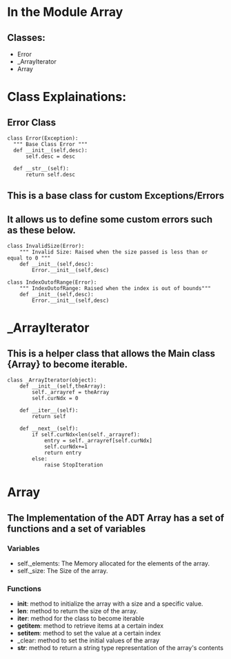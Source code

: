 # In the Module Array
## Classes:
  - Error
  - _ArrayIterator
  - Array

# Class Explainations:
## Error Class
```
class Error(Exception):
  """ Base Class Error """
  def __init__(self,desc):
      self.desc = desc

  def __str__(self):
      return self.desc
```
## This is a base class for custom Exceptions/Errors
## It allows us to define some custom errors such as these below.
```
class InvalidSize(Error):
    """ Invalid Size: Raised when the size passed is less than or equal to 0 """
    def __init__(self,desc):
        Error.__init__(self,desc)

class IndexOutofRange(Error):
    """ IndexOutofRange: Raised when the index is out of bounds"""
    def __init__(self,desc):
        Error.__init__(self,desc)
```

# _ArrayIterator
## This is a helper class that allows the Main class {Array} to become iterable.
```
class _ArrayIterator(object):
    def __init__(self,theArray):
        self._arrayref = theArray
        self.curNdx = 0
    
    def __iter__(self):
        return self
    
    def __next__(self):
        if self.curNdx<len(self._arrayref):
            entry = self._arrayref[self.curNdx]
            self.curNdx+=1
            return entry
        else:
            raise StopIteration
```

# Array
## The Implementation of the ADT Array has a set of functions and a set of variables
### Variables
- self._elements: The Memory allocated for the elements of the array.
- self._size: The Size of the array.
### Functions
- __init__: method to initialize the array with a size and a specific value.
- __len__: method to return the size of the array.
- __iter__: method for the class to become iterable
- __getitem__: method to retrieve items at a certain index
- __setitem__: method to set the value at a certain index
- _clear: method to set the initial values of the array
- __str__: method to return a string type representation of the array's contents
